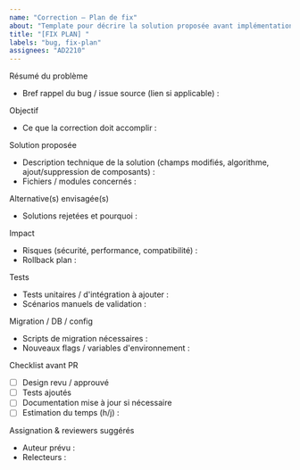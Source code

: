 ```yaml
---
name: "Correction — Plan de fix"
about: "Template pour décrire la solution proposée avant implémentation / PR."
title: "[FIX PLAN] "
labels: "bug, fix-plan"
assignees: "AD2210"
---
```


Résumé du problème
- Bref rappel du bug / issue source (lien si applicable) :

Objectif
- Ce que la correction doit accomplir :

Solution proposée
- Description technique de la solution (champs modifiés, algorithme, ajout/suppression de composants) :
- Fichiers / modules concernés :

Alternative(s) envisagée(s)
- Solutions rejetées et pourquoi :

Impact
- Risques (sécurité, performance, compatibilité) :
- Rollback plan :

Tests
- Tests unitaires / d'intégration à ajouter :
- Scénarios manuels de validation :

Migration / DB / config
- Scripts de migration nécessaires :
- Nouveaux flags / variables d'environnement :

Checklist avant PR
- [ ] Design revu / approuvé
- [ ] Tests ajoutés
- [ ] Documentation mise à jour si nécessaire
- [ ] Estimation du temps (h/j) :

Assignation & reviewers suggérés
- Auteur prévu :
- Relecteurs :

